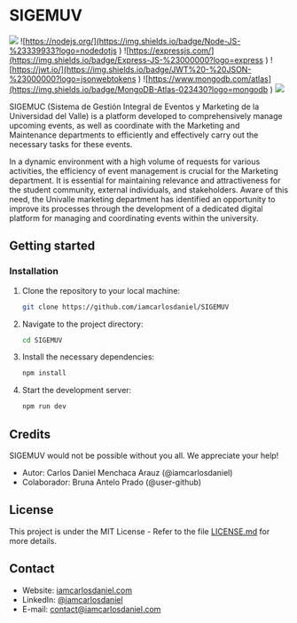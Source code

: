 # SIGEMUV

![](https://img.shields.io/badge/JavaScript-%20JS-%23F7DF1E?logo=javascript
)
![https://nodejs.org/](https://img.shields.io/badge/Node-JS-%23339933?logo=nodedotjs
)
![https://expressjs.com/](https://img.shields.io/badge/Express-JS-%23000000?logo=express
)
![https://jwt.io/](https://img.shields.io/badge/JWT%20-%20JSON-%23000000?logo=jsonwebtokens
)
![https://www.mongodb.com/atlas](https://img.shields.io/badge/MongoDB-Atlas-023430?logo=mongodb
)
![](https://img.shields.io/badge/Release%20-%20v1.0.2-%23007EC6
)

SIGEMUC (Sistema de Gestión Integral de Eventos y Marketing de la Universidad del Valle) is a platform developed to comprehensively manage upcoming events, as well as coordinate with the Marketing and Maintenance departments to efficiently and effectively carry out the necessary tasks for these events.

In a dynamic environment with a high volume of requests for various activities, the efficiency of event management is crucial for the Marketing department. It is essential for maintaining relevance and attractiveness for the student community, external individuals, and stakeholders. Aware of this need, the Univalle marketing department has identified an opportunity to improve its processes through the development of a dedicated digital platform for managing and coordinating events within the university.

## Getting started
### Installation

1. Clone the repository to your local machine:

   ```sh
   git clone https://github.com/iamcarlosdaniel/SIGEMUV
   ```

2. Navigate to the project directory:

   ```sh
   cd SIGEMUV
   ```

3. Install the necessary dependencies:

   ```sh
   npm install
   ```

4. Start the development server:

   ```sh
   npm run dev
   ```

## Credits

SIGEMUV would not be possible without you all. We appreciate your help!

- Autor: Carlos Daniel Menchaca Arauz (@iamcarlosdaniel)
- Colaborador: Bruna Antelo Prado (@user-github)

## License

This project is under the MIT License - Refer to the file [LICENSE.md](LICENSE.md) for more details.

## Contact

- Website: [iamcarlosdaniel.com](www.iamcarlosdaniel.com)
- LinkedIn: [@iamcarlosdaniel](www.linkedin.com/in/iamcarlosdaniel)
- E-mail: contact@iamcarlosdaniel.com


